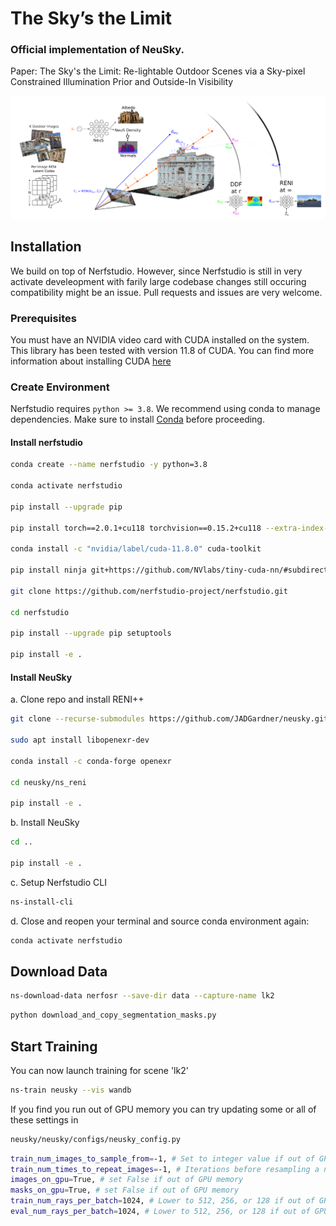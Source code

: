 # The Sky’s the Limit

### Official implementation of NeuSky.

Paper: The Sky's the Limit: Re-lightable Outdoor Scenes via a Sky-pixel Constrained Illumination Prior and Outside-In Visibility

![NeuSky Teaser](https://github.com/JADGardner/neusky/blob/main/imgs/teaser.png)

## Installation

We build on top of Nerfstudio. However, since Nerfstudio is still in very activate develeopment with farily large codebase changes still occuring compatibility might be an issue. Pull requests and issues are very welcome.

### Prerequisites

You must have an NVIDIA video card with CUDA installed on the system. This library has been tested with version 11.8 of CUDA. You can find more information about installing CUDA [here](https://docs.nvidia.com/cuda/cuda-quick-start-guide/index.html)

### Create Environment

Nerfstudio requires `python >= 3.8`. We recommend using conda to manage dependencies. Make sure to install [Conda](https://docs.conda.io/miniconda.html) before proceeding.

#### Install nerfstudio

```bash
conda create --name nerfstudio -y python=3.8

conda activate nerfstudio

pip install --upgrade pip

pip install torch==2.0.1+cu118 torchvision==0.15.2+cu118 --extra-index-url https://download.pytorch.org/whl/cu118

conda install -c "nvidia/label/cuda-11.8.0" cuda-toolkit

pip install ninja git+https://github.com/NVlabs/tiny-cuda-nn/#subdirectory=bindings/torch

git clone https://github.com/nerfstudio-project/nerfstudio.git

cd nerfstudio

pip install --upgrade pip setuptools

pip install -e .
```

#### Install NeuSky

a. Clone repo and install RENI++

```bash
git clone --recurse-submodules https://github.com/JADGardner/neusky.git

sudo apt install libopenexr-dev

conda install -c conda-forge openexr

cd neusky/ns_reni

pip install -e .
```

b. Install NeuSky

```bash
cd ..

pip install -e .
```

c. Setup Nerfstudio CLI

```bash
ns-install-cli
```

d. Close and reopen your terminal and source conda environment again:

```bash
conda activate nerfstudio
```

## Download Data

```bash
ns-download-data nerfosr --save-dir data --capture-name lk2
```

```bash
python download_and_copy_segmentation_masks.py
```

## Start Training

You can now launch training for scene 'lk2'

```bash
ns-train neusky --vis wandb
```

If you find you run out of GPU memory you can try updating some or all of these settings in

```bash
neusky/neusky/configs/neusky_config.py
```

```bash
train_num_images_to_sample_from=-1, # Set to integer value if out of GPU memory
train_num_times_to_repeat_images=-1, # Iterations before resampling a new subset, set to integer value if out of GPU memory
images_on_gpu=True, # set False if out of GPU memory
masks_on_gpu=True, # set False if out of GPU memory
train_num_rays_per_batch=1024, # Lower to 512, 256, or 128 if out of GPU memory
eval_num_rays_per_batch=1024, # Lower to 512, 256, or 128 if out of GPU memory
```
